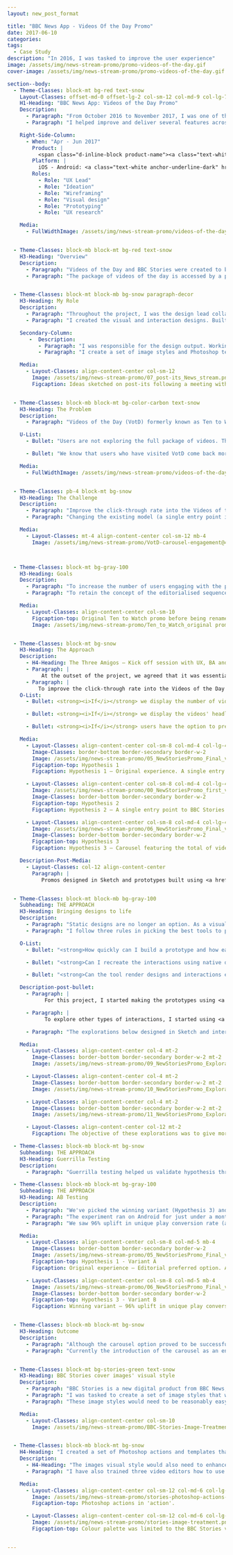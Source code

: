 ```yaml
---
layout: new_post_format

title: "BBC News App - Videos Of the Day Promo"
date: 2017-06-10
categories:
tags:
  - Case Study
description: "In 2016, I was tasked to improve the user experience"
image: /assets/img/news-stream-promo/promo-videos-of-the-day.gif
cover-image: /assets/img/news-stream-promo/promo-videos-of-the-day.gif

section--body:
  - Theme-Classes: block-mt bg-red text-snow
    Layout-Classes: offset-md-0 offset-lg-2 col-sm-12 col-md-9 col-lg-7 col-xl-6 mb-md-0 mb-lg-5
    H1-Heading: "BBC News App: Videos of the Day Promo"
    Description:
      - Paragraph: "From October 2016 to November 2017, I was one of three UX designers working on the BBC News app for iOS & Android. The News App reaches over 7 Million weekly unique users worldwide."
      - Paragraph: "I helped improve and deliver several features across the News app. But, this is the story of how I, as a design lead, improved Videos of the Day and BBC Stories daily video plays by designing a better entry point."

    Right-Side-Column:
      - When: "Apr - Jun 2017"
        Product: |
          <span class="d-inline-block product-name"><a class="text-white anchor-underline-dark" href="https://www.bbc.co.uk/news">BBC News</a></span>
        Platform: |
          iOS - Android: <a class="text-white anchor-underline-dark" href="http://www.bbc.co.uk/news/10628994"><BBC>News App</BBC></a>
        Roles:
          - Role: "UX Lead"
          - Role: "Ideation"
          - Role: "Wireframing"
          - Role: "Visual design"
          - Role: "Prototyping"
          - Role: "UX research"

    Media:
      - FullWidthImage: /assets/img/news-stream-promo/videos-of-the-day.png


  - Theme-Classes: block-mb block-mt bg-red text-snow
    H3-Heading: "Overview"
    Description:
      - Paragraph: "Videos of the Day and BBC Stories were created to be a finite package of succinct, sharply edited and visually-enticing videos, made to be viewed vertically in full screen and designed to encourage habitual usage."
      - Paragraph: "The package of videos of the day is accessed by a promo with a single entry point into a linear experience from the News app Top Stories."


  - Theme-Classes: block-mt block-mb bg-snow paragraph-decor
    H3-Heading: My Role
    Description:
      - Paragraph: "Throughout the project, I was the design lead collaborating with a Business Analyst, iOS and Android engineers."
      - Paragraph: "I created the visual and interaction designs. Built prototypes, conducted guerrilla testing and presented the findings back to the product and editorial teams."

    Secondary-Column:
       -  Description:
          - Paragraph: "I was responsible for the design output. Working with engineers, I ensured that the interaction models were robust and easy to implement."
          - Paragraph: "I create a set of image styles and Photoshop templates for the cover of BBC Stories videos and trained video editors how to use Photoshop."

    Media:
      - Layout-Classes: align-content-center col-sm-12
        Image: /assets/img/news-stream-promo/07_post-its_News_stream.png
        Figcaption: Ideas sketched on post-its following a meeting with the BA and iOS & Android engineers.


  - Theme-Classes: block-mb block-mt bg-color-carbon text-snow
    H3-Heading: The Problem
    Description:
      - Paragraph: "Videos of the Day (VotD) formerly known as Ten to Watch, was conceptualised and executed to be a package of ten videos accessed through a single access point from the app's top stories screen. This approach has created a few problems, such as:"

    U-List:
      - Bullet: "Users are not exploring the full package of videos. The further the videos are from the start of the carousel, the more significant is the drop in video views."  

      - Bullet: "We know that users who have visited VotD come back more frequently and view significantly more videos. But, there has been some potential adverse effects on the News app video viewing which has seen a (-24%) decline in daily video views."

    Media:
      - FullWidthImage: /assets/img/news-stream-promo/videos-of-the-day-flow-diagram-v2.gif


  - Theme-Classes: pb-4 block-mt bg-snow
    H3-Heading: The Challenge
    Description:
      - Paragraph: "Improve the click-through rate into the Videos of the Day and BBC Stories experiences. By including more detail from within the package on the promo (currently just images, but potentially including headlines and summaries)."
      - Paragraph: "Changing the existing model (a single entry point into a linear experience) may compromise the editorial integrity of the package concept."

    Media:
      - Layout-Classes: mt-4 align-content-center col-sm-12 mb-4
        Image: /assets/img/news-stream-promo/VotD-carousel-engagement@4x.png



  - Theme-Classes: block-mt bg-gray-100
    H3-Heading: Goals
    Description:
      - Paragraph: "To increase the number of users engaging with the promo and entering into the Videos of the Day and Stories packages."
      - Paragraph: "To retain the concept of the editorialised sequence of items, and ensure the Welcome and Completion screens don't become redundant or confusing."

    Media:
      - Layout-Classes: align-content-center col-sm-10
        Figcaption-top: Original Ten to Watch promo before being renamed later to Videos of the Day.
        Image: /assets/img/news-stream-promo/Ten_to_Watch_original promo.png


  - Theme-Classes: block-mt bg-snow
    H3-Heading: The Approach
    Description:
      - H4-Heading: The Three Amigos — Kick off session with UX, BA and Developers
      - Paragraph: |
           At the outset of the project, we agreed that it was essential for myself  (UX), a Business Analyst, an iOS and Android Developer to collaborate in building a shared understanding, on how we could deliver improvements to Videos of the Day and the BBC Stories promo.
      - Paragraph: |
          To improve the click-through rate into the Videos of the Day and BBC Stories experiences, we devised three hypothesis:
    O-List:
      - Bullet: <strong><i>If</i></strong> we display the number of videos in the package next to a <i>watch</i> CTA,  <strong><i>then</i></strong> more users will tap on the promo, scroll further down the package and watch more videos, <strong><i>because</i></strong> they will know how many videos are in the package.

      - Bullet: <strong><i>If</i></strong> we display the videos' headline and image rotating within the promo, <strong><i>then</i></strong> it will be more likely for users to tap on the promo, <strong> <i>because</i> </strong> showing more detail of the videos from within the package on the promo will help grab user's attention to explore the full package.

      - Bullet: <strong><i>If</i></strong> users have the option to preview the package of videos by using a carousel instead of a single promo, <strong><i>then</i></strong> users can pick the video that most interests them without initiating the vertical video experience. Consequently, this could increase video views <strong> <i>because</i> </strong>  we will be providing multiple access points into VotD in a non-linear fashion.

    Media:
      - Layout-Classes: align-content-center col-sm-8 col-md-4 col-lg-4 mb-4
        Image-Classes: border-bottom border-secondary border-w-2
        Image: /assets/img/news-stream-promo/05_NewStoriesPromo_Final_version.gif
        Figcaption-top: Hypothesis 1
        Figcaption: Hypothesis 1 – Original experience. A single entry point to Videos of the Day with rotating images from within the package and with video count.

      - Layout-Classes: align-content-center col-sm-8 col-md-4 col-lg-4 mb-4
        Image: /assets/img/news-stream-promo/00_NewStoriesPromo_first_versions.gif
        Image-Classes: border-bottom border-secondary border-w-2
        Figcaption-top: Hypothesis 2
        Figcaption: Hypothesis 2 – A single entry point to BBC Stories promo with rotating images and headlines from within the package of videos.

      - Layout-Classes: align-content-center col-sm-8 col-md-4 col-lg-4 mb-4
        Image: /assets/img/news-stream-promo/06_NewStoriesPromo_Final_version.gif
        Image-Classes: border-bottom border-secondary border-w-2
        Figcaption-top: Hypothesis 3
        Figcaption: Hypothesis 3 – Carousel featuring the total of videos within the package with images and headlines.

    Description-Post-Media:
      - Layout-Classes: col-12 align-content-center
        Paragraph: |
           Promos designed in Sketch and prototypes built using <a href="https://tumult.com/hype/">Tumult Hype</a> and <a href="http://principleformac.com/">Principle</a>.


  - Theme-Classes: block-mt block-mb bg-gray-100
    Subheading: THE APPROACH
    H3-Heading: Bringing designs to life
    Description:
      - Paragraph: "Static designs are no longer an option. As a visual and interactive designer, my goal is to bring designs to life and insert them in context with real-world experiences. Such as demoing the interaction in native devices."
      - Paragraph: "I follow three rules in picking the best tools to prototype my designs. These are:"

    O-List:
      - Bullet: "<strong>How quickly can I build a prototype and how easy it is to iterate upon designs and interactions? </strong><br /><i>If time is an issue, I create low fidelity prototypes using static designs.</i>"

      - Bullet: "<strong>Can I recreate the interactions using native device technologies? </strong><br /><i> If I'm designing a website, I tend to prototype in HTML/CSS/JS.</i>"

      - Bullet: "<strong>Can the tool render designs and interactions efficiently and smoothly?</strong><br /><i>If I want to build high fidelity prototypes, device-native prototyping tools</i>"

    Description-post-bullet:
      - Paragraph: |
            For this project, I started making the prototypes using <a href="https://tumult.com/hype/">Tumult Hype</a>. I created the prototype in HTML/CSS. <a href="/assets/prototypes/NewsStreamPromo/00_NewStoriesPromo_first_versions.html" target="_blank"> Click here</a> to view several exploration prototypes built using Hype.

      - Paragraph: |
            To explore other types of interactions, I started using <a href="http://principleformac.com/">Principle</a> to create high fidelity prototypes with animations that feel fast and responsive.

      - Paragraph: "The explorations below designed in Sketch and interactions built in Principle."

    Media:
      - Layout-Classes: align-content-center col-4 mt-2
        Image-Classes: border-bottom border-secondary border-w-2 mt-2
        Image: /assets/img/news-stream-promo/09_NewStoriesPromo_Exploration.gif

      - Layout-Classes: align-content-center col-4 mt-2
        Image-Classes: border-bottom border-secondary border-w-2 mt-2
        Image: /assets/img/news-stream-promo/10_NewStoriesPromo_Exploration.gif

      - Layout-Classes: align-content-center col-4 mt-2
        Image-Classes: border-bottom border-secondary border-w-2 mt-2
        Image: /assets/img/news-stream-promo/11_NewStoriesPromo_Exploration.gif

      - Layout-Classes: align-content-center col-12 mt-2
        Figcaption: The objective of these explorations was to give more prominence to the first item on carousel and to retain the concept of the editorialised sequence of items.

  - Theme-Classes: block-mb block-mt bg-snow
    Subheading: THE APPROACH
    H3-Heading: Guerrilla Testing
    Description:
      - Paragraph: "Guerrilla testing helped us validate hypothesis three. Changing the promo to a carousel, performed better among the people we tested on the street. Users prefer to have the option to preview the stories available in the package before committing to watch a video."

  - Theme-Classes: block-mb block-mt bg-gray-100
    Subheading: THE APPROACH
    H3-Heading: AB Testing
    Description:
      - Paragraph: "We've picked the winning variant (Hypothesis 3) and tested against Hypothesis 1 (the editorial preferred option)."
      - Paragraph: "The experiment ran on Android for just under a month, and we have seen significant statistical improvements in promo engagement and video plays for hypothesis 3 (the carousel), compared to the original experience."
      - Paragraph: "We saw 96% uplift in unique play conversion rate (at least one VotD video consumed in a visit), and 36% uplift in total daily video views."

    Media:
      - Layout-Classes: align-content-center col-sm-8 col-md-5 mb-4
        Image-Classes: border-bottom border-secondary border-w-2
        Image: /assets/img/news-stream-promo/05_NewStoriesPromo_Final_version.gif
        Figcaption-top: Hypothesis 1 - Variant A
        Figcaption: Original experience – Editorial preferred option. A single entry point into a linear experience.

      - Layout-Classes: align-content-center col-sm-8 col-md-5 mb-4
        Image: /assets/img/news-stream-promo/06_NewStoriesPromo_Final_version.gif
        Image-Classes: border-bottom border-secondary border-w-2
        Figcaption-top: Hypothesis 3 - Variant B
        Figcaption: Winning variant – 96% uplift in unique play conversion rate and 36% uplift in total plays/browser


  - Theme-Classes: block-mb block-mt bg-snow
    H3-Heading: Outcome
    Description:
      - Paragraph: "Although the carousel option proved to be successful, this approach challenges the editorial concept of a daily drop package of videos designed to be consumed linearly."
      - Paragraph: "Currently the introduction of the carousel as an entry point to Videos of the Day and BBC Stories is pending. The user journey of the original concept must be updated. The welcome and completion screens would need to be rethought to take in consideration a non-linear approach into the vertical video experience."


  - Theme-Classes: block-mt bg-stories-green text-snow
    H3-Heading: BBC Stories cover images' visual style
    Description:
      - Paragraph: "BBC Stories is a new digital product from BBC News, which delves deeper into human stories beyond the daily news agenda."
      - Paragraph: "I was tasked to create a set of image styles that would characterise the essence of BBC Stories."
      - Paragraph: "These image styles would need to be reasonably easy to implement for video editors that had limited or no experience working with photoshop."

    Media:
      - Layout-Classes: align-content-center col-sm-10
        Image: /assets/img/news-stream-promo/BBC-Stories-Image-Treatment_1.png


  - Theme-Classes: block-mb block-mt bg-snow
    H4-Heading: "I created a set of Photoshop actions and templates that enable video editors to quickly pick a image visual style that works better with their story."
    Description:
      - H4-Heading: "The images visual style would also need to enhance images' quality that often was poor."
      - Paragraph: "I have also trained three video editors how to use Photoshop."

    Media:
      - Layout-Classes: align-content-center col-sm-12 col-md-6 col-lg-6 mb-5
        Image: /assets/img/news-stream-promo/stories-photoshop-actions-template.gif
        Figcaption-top: Photoshop actions in 'action'.

      - Layout-Classes: align-content-center col-sm-12 col-md-6 col-lg-6 mb-5
        Image: /assets/img/news-stream-promo/stories-image-treatment.png
        Figcaption-top: Colour palette was limited to the BBC Stories visual identity.


---
```


